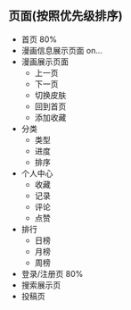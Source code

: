 ## 页面(按照优先级排序)
  * 首页 80%
  * 漫画信息展示页面 on...
  * 漫画展示页面
    * 上一页
    * 下一页
    * 切换皮肤
    * 回到首页
    * 添加收藏
  * 分类 
    * 类型
    * 进度
    * 排序
  * 个人中心
    * 收藏
    * 记录
    * 评论
    * 点赞
  * 排行
    * 日榜
    * 月榜
    * 周榜
  * 登录/注册页 80%
  * 搜索展示页
  * 投稿页
